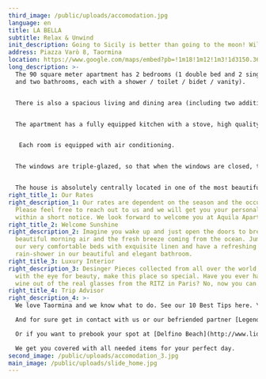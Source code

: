```yaml
---
third_image: /public/uploads/accomodation.jpg
language: en
title: LA BELLA
subtitle: Relax & Unwind
init_description: Going to Sicily is better than going to the moon! William Shakespeare
address: Piazza Varò 8, Taormina
location: https://www.google.com/maps/embed?pb=!1m18!1m12!1m3!1d3150.369585080524!2d15.282543015414682!3d37.85164187974546!2m3!1f0!2f0!3f0!3m2!1i1024!2i768!4f13.1!3m3!1m2!1s0x131411a39251c7f9%3A0x2654f47409ca387a!2sPiazza%20Var%C3%B2%2C%2098039%20Taormina%20ME!5e0!3m2!1sen!2sit!4v1580329882609!5m2!1sen!2sit
long_description: >-
  The 90 square meter apartment has 2 bedrooms (1 double bed and 2 single beds
  and two bathrooms, each with a shower / toilet / bidet / vanity).


  There is also a spacious living and dining area (including two additional beds) and a functional fireplace. The apartment is furnished to a very high standard (designer furniture) and has a large screen TV, WIFI and a sound system. The large balcony (ideal for breakfast and dinner) offers enough space and, like the whole house, a magnificent view over the Ionian Sea and the old town of Taormina.


  The apartment has a fully equipped kitchen with a stove, high quality microwave, dishwasher and refrigerator as well as a variety of electrical appliances and all the necessary dishes for a nice meal.


   Each room is equipped with air conditioning.


  The windows are triple-glazed, so that when the windows are closed, the apartment is quiet. In the summer months, Corso Umberto and the adjacent streets are very busy until around 1 a.m.


  The house is absolutely centrally located in one of the most beautiful squares (Piazza Varò) and only 100 steps away from Corso Umberto and the landmark Piazza IX Aprile.
right_title_1: Our Rates
right_description_1: Our rates are dependent on the season and the occupancy.
  Please feel free to reach out to us and we will get you your personal quote
  within a short notice. We look forward to welcome you at Aquila Apartments.
right_title_2: Welcome Sunshine
right_description_2: Imagine you wake up and just open the doors to breathe the
  beautiful morning air and the fresh breeze coming from the ocean. Jump out of
  our very comfortable beds with exquisite linen and have a refreshing
  rain-shower in our beautiful and elegant bathroom.
right_title_3: Luxury Interior
right_description_3: Desinger Pieces collected from all over the world, chosen
  with the eye for beauty, make this place so special. Have you ever had your
  wine out of the real glasses from the RITZ in Paris? No, now you can.
right_title_4: Trip Advisor
right_description_4: >-
  We love Taormina and we know what to do. See our 10 Best Tips here. \

  And for sure get in contact with us or our befriended partner [Legendary Sicily](https://www.legendarysicily.it/php/index.php).\

  Or if you want to prebook your spot at [Delfino Beach](http://www.lidoildelfino.it/eng/index.html), just click.\

  We get you covered with all needed items for your perfect day.
second_image: /public/uploads/accomodation_3.jpg
main_image: /public/uploads/slide_home.jpg
---
```

